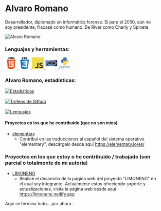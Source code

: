 # Alvaro Romano
<p> Desarrollador, diplomado en informática forense. Si para el 2050, aún no soy presidente, fracasé como humano. De River como Charly y Spineta</p>

<p align="left"> <img src="https://komarev.com/ghpvc/?username=AlvaroRomanoOk&label=Profile%20Views&color=ff0000&style=flat" alt="Alvaro Romano" /> </p>
<h3 align="left">Lenguajes y herramientas:</h3>
<p align="left"> <a href="https://www.w3.org/html/" target="_blank"> <img src="https://raw.githubusercontent.com/devicons/devicon/master/icons/html5/html5-original-wordmark.svg" alt="html5" width="40" height="40"/> <a href="https://www.w3schools.com/css/" target="_blank"> <img src="https://raw.githubusercontent.com/devicons/devicon/master/icons/css3/css3-original-wordmark.svg" alt="css3" width="40" height="40"/> </a> </a> <a href="https://developer.mozilla.org/en-US/docs/Web/JavaScript" target="_blank"> <img src="https://raw.githubusercontent.com/devicons/devicon/master/icons/javascript/javascript-original.svg" alt="javascript" width="40" height="40"/> </a> <a href="https://www.php.net" target="_blank"> <img src="https://raw.githubusercontent.com/devicons/devicon/master/icons/php/php-original.svg" alt="php" width="40" height="40"/> </a> <a href="https://python.org" target="_blank"> <img src="https://raw.githubusercontent.com/devicons/devicon/master/icons/python/python-original-wordmark.svg" alt="python" width="40" height="40"/> </a> </p>

### Alvaro Romano, estadísticas:

[![Estadísticas](https://github-readme-stats.vercel.app/api?username=AlvaroRomanoOK&count_private=true&show_icons=true&theme=dark)](https://github-readme-stats.vercel.app/api?username=AlvaroRomanoOK&count_private=true&show_icons=true&theme=blue-green)<br><br>
[![Trofeos de Github](https://github-profile-trophy.vercel.app/?username=AlvaroRomanoOK&theme=darkhub)](https://github.com/ryo-ma/github-profile-trophy)<br><br>
[![Lenguajes](https://github-readme-stats.vercel.app/api/top-langs/?username=AlvaroRomanoOK&layout=compact&theme=dark)](https://github.com/anuraghazra/github-readme-stats)

#### Proyectos en los que he contribuido (que no son míos)
* [elementary](https://github.com/elementary)
  * Contribuí en las traducciones al español del sistema operativo "elementary", descárgalo desde aquí https://elementary.io/es/

### Proyectos en los que estoy o he contribuido / trabajado (son parcial o totalmente de mi autoría)
* [LIMONENO](https://gitgub.com/AlvaroRomanoOk/limoneno-web)
  * Realicé el desarrollo de la página web del proyecto "LIMONENO" en el cual soy integrante. Actualmente estoy ofreciendo soporte y actualizaciones, visita la página web desde aquí https://limoneno.netlify.app

Aquí se termina todo... por ahora...

